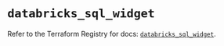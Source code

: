 # `databricks_sql_widget`

Refer to the Terraform Registry for docs: [`databricks_sql_widget`](https://registry.terraform.io/providers/databricks/databricks/1.52.0/docs/resources/sql_widget).
